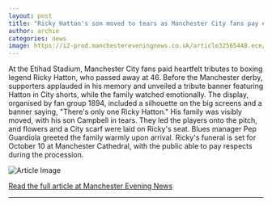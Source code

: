 ```yaml
---
layout: post
title: "Ricky Hatton's son moved to tears as Manchester City fans pay emotional Eithad tribute to 'The People's Champion'"
author: archie
categories: news
image: https://i2-prod.manchestereveningnews.co.uk/article32565448.ece/ALTERNATES/s1200/0_escenic.jpg
---
```

At the Etihad Stadium, Manchester City fans paid heartfelt tributes to boxing legend Ricky Hatton, who passed away at 46. Before the Manchester derby, supporters applauded in his memory and unveiled a tribute banner featuring Hatton in City shorts, while the family watched emotionally. The display, organised by fan group 1894, included a silhouette on the big screens and a banner saying, "There's only one Ricky Hatton." His family was visibly moved, with his son Campbell in tears. They led the players onto the pitch, and flowers and a City scarf were laid on Ricky's seat. Blues manager Pep Guardiola greeted the family warmly upon arrival. Ricky's funeral is set for October 10 at Manchester Cathedral, with the public able to pay respects during the procession.

![Article Image](https://i2-prod.manchestereveningnews.co.uk/article32565448.ece/ALTERNATES/s1200/0_escenic.jpg)

[Read the full article at Manchester Evening News](https://www.manchestereveningnews.co.uk/news/greater-manchester-news/ricky-hattons-son-moved-tears-32565454)

---

